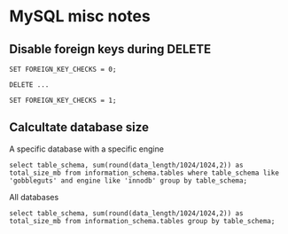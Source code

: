 # MySQL misc notes

## Disable foreign keys during DELETE

```
SET FOREIGN_KEY_CHECKS = 0;
 
DELETE ...

SET FOREIGN_KEY_CHECKS = 1;
```

## Calcultate database size

A specific database with a specific engine 

```
select table_schema, sum(round(data_length/1024/1024,2)) as total_size_mb from information_schema.tables where table_schema like 'gobbleguts' and engine like 'innodb' group by table_schema;
```

All databases

```
select table_schema, sum(round(data_length/1024/1024,2)) as total_size_mb from information_schema.tables group by table_schema;
```
